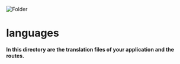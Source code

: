 ![Folder](https://github.com/sciola-git/sciola-git.github.io/blob/main/images/icons/folder.svg?raw=true)

# languages

**In this directory are the translation files of your application and the routes.**
